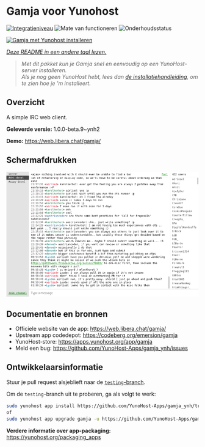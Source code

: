 <!--
NB: Deze README is automatisch gegenereerd door <https://github.com/YunoHost/apps/tree/master/tools/readme_generator>
Hij mag NIET handmatig aangepast worden.
-->

# Gamja voor Yunohost

[![Integratieniveau](https://apps.yunohost.org/badge/integration/gamja)](https://ci-apps.yunohost.org/ci/apps/gamja/)
![Mate van functioneren](https://apps.yunohost.org/badge/state/gamja)
![Onderhoudsstatus](https://apps.yunohost.org/badge/maintained/gamja)

[![Gamja met Yunohost installeren](https://install-app.yunohost.org/install-with-yunohost.svg)](https://install-app.yunohost.org/?app=gamja)

*[Deze README in een andere taal lezen.](./ALL_README.md)*

> *Met dit pakket kun je Gamja snel en eenvoudig op een YunoHost-server installeren.*  
> *Als je nog geen YunoHost hebt, lees dan [de installatiehandleiding](https://yunohost.org/install), om te zien hoe je 'm installeert.*

## Overzicht

A simple IRC web client.

**Geleverde versie:** 1.0.0-beta.9~ynh2

**Demo:** <https://web.libera.chat/gamja/>

## Schermafdrukken

![Schermafdrukken van Gamja](./doc/screenshots/screenshot.png)

## Documentatie en bronnen

- Officiele website van de app: <https://web.libera.chat/gamja/>
- Upstream app codedepot: <https://codeberg.org/emersion/gamja>
- YunoHost-store: <https://apps.yunohost.org/app/gamja>
- Meld een bug: <https://github.com/YunoHost-Apps/gamja_ynh/issues>

## Ontwikkelaarsinformatie

Stuur je pull request alsjeblieft naar de [`testing`-branch](https://github.com/YunoHost-Apps/gamja_ynh/tree/testing).

Om de `testing`-branch uit te proberen, ga als volgt te werk:

```bash
sudo yunohost app install https://github.com/YunoHost-Apps/gamja_ynh/tree/testing --debug
of
sudo yunohost app upgrade gamja -u https://github.com/YunoHost-Apps/gamja_ynh/tree/testing --debug
```

**Verdere informatie over app-packaging:** <https://yunohost.org/packaging_apps>
